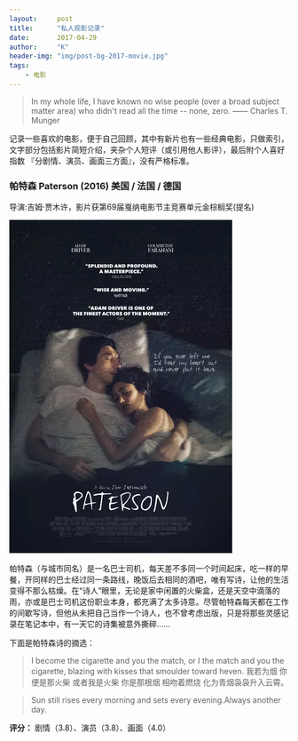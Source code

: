 ```yaml
---
layout:     post
title:      "私人观影记录"
date:       2017-04-29
author:     "K"
header-img: "img/post-bg-2017-movie.jpg"
tags:
    - 电影
---
```


>In my whole life, I have known no wise people (over a broad subject matter area) who didn't read all the time -- none, zero.
 —— Charles T. Munger

记录一些喜欢的电影，便于自己回顾，其中有新片也有一些经典电影，只做索引，文字部分包括影片简短介绍，夹杂个人短评（或引用他人影评），最后附个人喜好指数 『分剧情、演员、画面三方面』，没有严格标准。

### 帕特森 Paterson (2016) 美国 / 法国 / 德国

导演:吉姆·贾木许，影片获第69届戛纳电影节主竞赛单元金棕榈奖(提名)

![](/img/in-post/Movies/Paterson/poster.webp)

帕特森（与城市同名）是一名巴士司机，每天差不多同一个时间起床，吃一样的早餐，开同样的巴士经过同一条路线，晚饭后去相同的酒吧，唯有写诗，让他的生活变得不那么枯燥。在“诗人”眼里，无论是家中闲置的火柴盒，还是天空中滴落的雨，亦或是巴士司机这份职业本身，都充满了太多诗意。尽管帕特森每天都在工作的间歇写诗，但他从未把自己当作一个诗人，也不曾考虑出版，只是将那些灵感记录在笔记本中，有一天它的诗集被意外撕碎……

下面是帕特森诗的摘选：

> I become the cigarette and you the match, or I the match and you the cigarette, blazing with kisses that smoulder toward heven.
> 我若为烟 你便是那火柴 或者我是火柴 你是那根烟 相吻着燃烧 化为青烟袅袅升入云霄。


> Sun still rises every morning and sets every evening.Always another day.

**评分：** 剧情（3.8）、演员（3.8）、画面（4.0）

